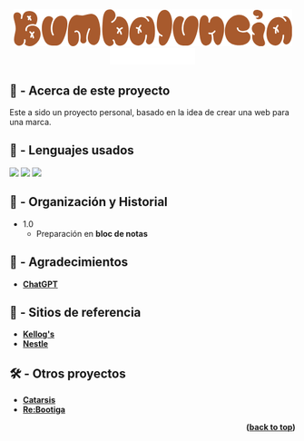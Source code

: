 <!-- LOGO PRESENTATION -->
<section id= "top">
<div align="center">
  <img src="logo.png" alt="Logo">
</div>
<div align="center">
   <a href="https://github.com/Sailok25">
    <img src="by.png" alt="bysailok" width=150>
    </a>
</div>


<!-- ACERCA DE ESTE PROYECTO -->
## 🚧 - Acerca de este proyecto
Este a sido un proyecto personal, basado en la idea de crear una web para una marca.

## 🎯 - Lenguajes usados
<img src="https://img.shields.io/badge/HTML5-E34F26?style=for-the-badge&logo=html5&logoColor=white"/>
<img src="https://img.shields.io/badge/CSS3-1572B6?style=for-the-badge&logo=css3&logoColor=white"/>
<img src="https://img.shields.io/badge/JavaScript-323330?style=for-the-badge&logo=javascript&logoColor=F7DF1E"/>

## 📖 - Organización y Historial
* 1.0
    * Preparación en <b>bloc de notas<b/>




<!-- AGRADECIMIENTOS -->
## 🥇 - Agradecimientos
* <a href="https://chat.openai.com/">ChatGPT</a>

## 🙌 - Sitios de referencia
* <a href="https://www.kelloggs.es/">Kellog's</a>
* <a href="https://empresa.nestle.es/es">Nestle</a>




<!-- LINKS -->
## 🛠️ - Otros proyectos
* <a href="https://github.com/Sailok25/Catarsis">Catarsis</a>
* <a href="https://github.com/Sailok25/Rebootiga">Re:Bootiga</a>

<p align="right">(<a href="#top">back to top</a>)</p>
